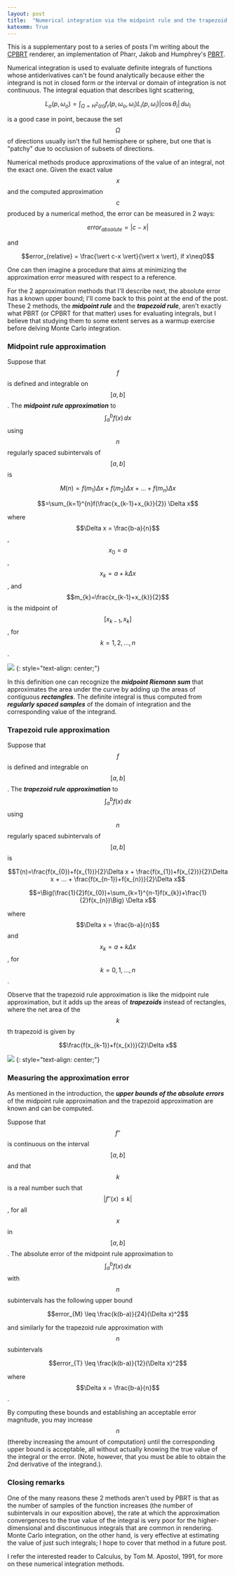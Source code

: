 ```yaml
---
layout: post
title:  "Numerical integration via the midpoint rule and the trapezoid rule"
katexmm: True
---
```

This is a supplementary post to a series of posts I'm writing about the [CPBRT](https://github.com/carlos-lopez-garces/cpbrt) renderer, an implementation of Pharr, Jakob and Humphrey's [PBRT](https://pbrt.org/).

Numerical integration is used to evaluate definite integrals of functions whose antiderivatives can't be found analytically because either the integrand is not in closed form or the interval or domain of integration is not continuous. The integral equation that describes light scattering, 

$$L_{o}(p,\omega_{o}) = \int_{\Omega=H^2(n)} f_{r}(p,\omega_{o},\omega_{i})L_{i}(p,\omega_{i})\vert\cos \theta_{i}\vert \, d\omega_{i}$$

is a good case in point, because the set $$\Omega$$ of directions usually isn't the full hemisphere or sphere, but one that is "patchy" due to occlusion of subsets of directions.

Numerical methods produce approximations of the value of an integral, not the exact one. Given the exact value $$x$$ and the computed approximation $$c$$ produced by a numerical method, the error can be measured in 2 ways:

$$error_{absolute} = \vert c-x \vert$$

and

$$error_{relative} = \frac{\vert c-x \vert}{\vert x \vert}, if x\neq0$$

One can then imagine a procedure that aims at minimizing the approximation error measured with respect to a reference. 

For the 2 approximation methods that I'll describe next, the absolute error has a known upper bound; I'll come back to this point at the end of the post. These 2 methods, the ***midpoint rule*** and the ***trapezoid rule***, aren't exactly what PBRT (or CPBRT for that matter) uses for evaluating integrals, but I believe that studying them to some extent serves as a warmup exercise before delving Monte Carlo integration. 

### Midpoint rule approximation

Suppose that $$f$$ is defined and integrable on $$[a, b]$$. The ***midpoint rule approximation*** to $$\int_{a}^{b}f(x) \, dx$$ using $$n$$ regularly spaced subintervals of $$[a, b]$$ is

$$M(n)=f(m_{1})\Delta x + f(m_{2}) \Delta x +...+ f(m_{n}) \Delta x$$

$$=\sum_{k=1}^{n}f(\frac{x_{k-1}+x_{k}}{2}) \Delta x$$

where $$\Delta x = \frac{b-a}{n}$$, $$x_{0}=a$$, $$x_{k}=a+k\Delta x$$, and $$m_{k}=\frac{x_{k-1}+x_{k}}{2}$$ is the midpoint of $$[x_{k-1}, x_{k}]$$, for $$k=1,2,...,n$$.

![](/assets/2021-11-08-numerical-integration-via-midpoint-rule-and-trapezoid-rule/1.jpg)
{: style="text-align: center;"}

In this definition one can recognize the ***midpoint Riemann sum*** that approximates the area under the curve by adding up the areas of contiguous ***rectangles***. The definite integral is thus computed from ***regularly spaced samples*** of the domain of integration and the corresponding value of the integrand.

### Trapezoid rule approximation

Suppose that $$f$$ is defined and integrable on $$[a, b]$$. The ***trapezoid rule approximation*** to $$\int_{a}^{b}f(x) \, dx$$ using $$n$$ regularly spaced subintervals of $$[a, b]$$ is

$$T(n)=\frac{f(x_{0})+f(x_{1})}{2}\Delta x + \frac{f(x_{1})+f(x_{2})}{2}\Delta x + ... + \frac{f(x_{n-1})+f(x_{n})}{2}\Delta x$$

$$=\Big(\frac{1}{2}f(x_{0})+\sum_{k=1}^{n-1}f(x_{k})+\frac{1}{2}f(x_{n})\Big) \Delta x$$

where $$\Delta x = \frac{b-a}{n}$$ and $$x_{k}=a+k\Delta x$$, for $$k=0,1,...,n$$.

Observe that the trapezoid rule approximation is like the midpoint rule approximation, but it adds up the areas of ***trapezoids*** instead of rectangles, where the net area of the $$k$$th trapezoid is given by

$$\frac{f(x_{k-1})+f(x_{x})}{2}\Delta x$$

![](/assets/2021-11-08-numerical-integration-via-midpoint-rule-and-trapezoid-rule/2.jpg)
{: style="text-align: center;"}

### Measuring the approximation error

As mentioned in the introduction, the ***upper bounds of the absolute errors*** of the midpoint rule approximation and the trapezoid approximation are known and can be computed.

Suppose that $$f''$$ is continuous on the interval $$[a, b]$$ and that $$k$$ is a real number such that $$\vert f''(x) \leq k\vert$$, for all $$x$$ in $$[a, b]$$. The absolute error of the midpoint rule approximation to $$\int_{a}^{b}f(x) \, dx$$ with $$n$$ subintervals has the following upper bound

$$error_{M} \leq \frac{k(b-a)}{24}(\Delta x)^2$$

and similarly for the trapezoid rule approximation with $$n$$ subintervals

$$error_{T} \leq \frac{k(b-a)}{12}(\Delta x)^2$$

where $$\Delta x = \frac{b-a}{n}$$.

By computing these bounds and establishing an acceptable error magnitude, you may increase $$n$$ (thereby increasing the amount of computation) until the corresponding upper bound is acceptable, all without actually knowing the true value of the integral or the error. (Note, however, that you must be able to obtain the 2nd derivative of the integrand.). 

### Closing remarks

One of the many reasons these 2 methods aren't used by PBRT is that as the number of samples of the function increases (the number of subintervals in our exposition above), the rate at which the approximation convergences to the true value of the integral is very poor for the higher-dimensional and discontinuous integrals that are common in rendering. Monte Carlo integration, on the other hand, is very effective at estimating the value of just such integrals; I hope to cover that method in a future post.

I refer the interested reader to Calculus, by Tom M. Apostol, 1991, for more on these numerical integration methods.
